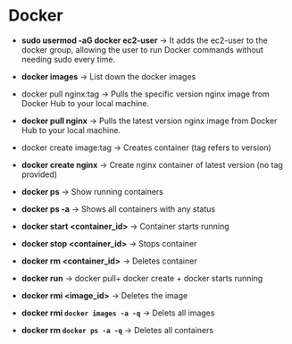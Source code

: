# Docker 

- **sudo usermod -aG docker ec2-user**  → It adds the ec2-user to the docker group, allowing the user to run Docker commands without needing sudo every time.

- **docker images** → List down the docker images

- docker pull nginx:tag → Pulls the specific version nginx image from Docker Hub to your local machine.

- **docker pull nginx** → Pulls the latest version nginx image from Docker Hub to your local machine.

- docker create image:tag → Creates container (tag refers to version)

- **docker create nginx** → Create nginx container of latest version (no tag provided)

- **docker ps** → Show running containers

- **docker ps -a** → Shows all containers with any status

- **docker start <container_id>** → Container starts running

- **docker stop <container_id>** → Stops container

- **docker rm <container_id>** → Deletes container

- **docker run** → docker pull+ docker create + docker starts running

- **docker rmi <image_id>** → Deletes the image

- **docker rmi `docker images -a -q`** → Delets all images

- **docker rm `docker ps -a -q`** → Deletes all containers



